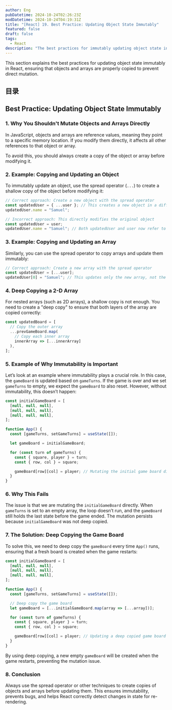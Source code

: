 ```yaml
---
author: Eng
pubDatetime: 2024-10-24T02:26:23Z
modDatetime: 2024-10-24T04:19:31Z
title: "[React] 19. Best Practice: Updating Object State Immutably"
featured: false
draft: false
tags:
  - React
description: "The best practices for immutably updating object state in React, with examples on why immutability is important."
---
```


This section explains the best practices for updating object state immutably in React, ensuring that objects and arrays are properly copied to prevent direct mutation.

## 目录

## Best Practice: Updating Object State Immutably

### 1. Why You Shouldn't Mutate Objects and Arrays Directly

In JavaScript, objects and arrays are reference values, meaning they point to a specific memory location. If you modify them directly, it affects all other references to that object or array.

To avoid this, you should always create a copy of the object or array before modifying it.

### 2. Example: Copying and Updating an Object

To immutably update an object, use the spread operator (`...`) to create a shallow copy of the object before modifying it:

```jsx
// Correct approach: Create a new object with the spread operator
const updatedUser = { ...user }; // This creates a new object in a different memory location
updatedUser.name = "Samuel";

// Incorrect approach: This directly modifies the original object
const updatedUser = user;
updatedUser.name = "Samuel"; // Both updatedUser and user now refer to the same memory location
```

### 3. Example: Copying and Updating an Array

Similarly, you can use the spread operator to copy arrays and update them immutably:

```jsx
// Correct approach: Create a new array with the spread operator
const updatedUser = [...user];
updatedUser[0] = "Samuel"; // This updates only the new array, not the original one
```

### 4. Deep Copying a 2-D Array

For nested arrays (such as 2D arrays), a shallow copy is not enough. You need to create a "deep copy" to ensure that both layers of the array are copied correctly:

```jsx
const updatedBoard = [
  // Copy the outer array
  ...prevGameBoard.map(
    // Copy each inner array
    innerArray => [...innerArray]
  ),
];
```

### 5. Example of Why Immutability is Important

Let’s look at an example where immutability plays a crucial role. In this case, the `gameBoard` is updated based on `gameTurns`. If the game is over and we set `gameTurns` to empty, we expect the `gameBoard` to also reset. However, without immutability, this doesn’t happen:

```jsx
const initialGameBoard = [
  [null, null, null],
  [null, null, null],
  [null, null, null],
];

function App() {
  const [gameTurns, setGameTurns] = useState([]);

  let gameBoard = initialGameBoard;

  for (const turn of gameTurns) {
    const { square, player } = turn;
    const { row, col } = square;

    gameBoard[row][col] = player; // Mutating the initial game board directly
  }
}
```

### 6. Why This Fails

The issue is that we are mutating the `initialGameBoard` directly. When `gameTurns` is set to an empty array, the loop doesn’t run, and the `gameBoard` still holds the last state before the game ended. The mutation persists because `initialGameBoard` was not deep copied.

### 7. The Solution: Deep Copying the Game Board

To solve this, we need to deep copy the `gameBoard` every time `App()` runs, ensuring that a fresh board is created when the game restarts:

```jsx
const initialGameBoard = [
  [null, null, null],
  [null, null, null],
  [null, null, null],
];

function App() {
  const [gameTurns, setGameTurns] = useState([]);

  // Deep copy the game board
  let gameBoard = [...initialGameBoard.map(array => [...array])];

  for (const turn of gameTurns) {
    const { square, player } = turn;
    const { row, col } = square;

    gameBoard[row][col] = player; // Updating a deep copied game board
  }
}
```

By using deep copying, a new empty `gameBoard` will be created when the game restarts, preventing the mutation issue.

### 8. Conclusion

Always use the spread operator or other techniques to create copies of objects and arrays before updating them. This ensures immutability, prevents bugs, and helps React correctly detect changes in state for re-rendering.
